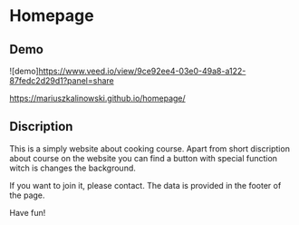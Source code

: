 # Homepage

## Demo
![demo]https://www.veed.io/view/9ce92ee4-03e0-49a8-a122-87fedc2d29d1?panel=share

https://mariuszkalinowski.github.io/homepage/

## Discription

This is a simply website about cooking course. Apart from short discription about course on the website you can find a button with special function witch is changes the background.  

If you want to join it, please contact. The data is provided in the footer of the page. 

Have fun!

